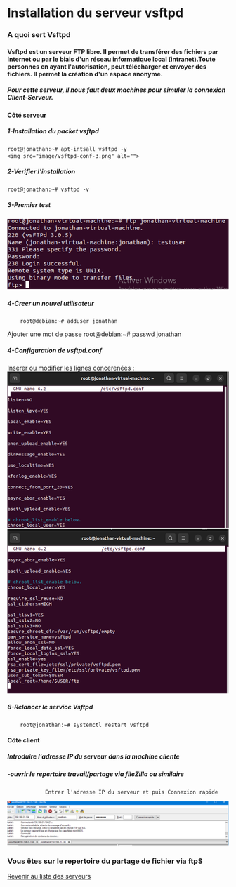 # Installation du serveur vsftpd
### A quoi sert Vsftpd
#### Vsftpd est un serveur FTP libre. Il permet de transférer des fichiers par Internet ou par le biais d'un réseau informatique local (intranet).Toute personnes en ayant l'autorisation, peut télécharger et envoyer des fichiers. Il permet la création d'un espace anonyme.

##### Pour cette serveur, il nous faut deux machines pour simuler la connexion Client-Serveur.

#### Côté serveur
##### 1-Installation du packet vsftpd
    root@jonathan:~# apt-intsall vsftpd -y
    <img src="image/vsftpd-conf-3.png" alt="">
##### 2-Verifier l'installation
    root@jonathan:~# vsftpd -v
##### 3-Premier test
<img src="image/vsftpd-test-success.png" alt="">

##### 4-Creer un nouvel utilisateur
        root@debian:~# adduser jonathan
Ajouter une mot de passe
        root@debian:~# passwd jonathan
##### 4-Configuration de vsftpd.conf
Inserer ou modifier les lignes concerenées :
<img src="image/vsftpd-conf.png" alt="">
<img src="image/vsftpd-conf-1.png" alt="">
##### 6-Relancer le service Vsftpd
        root@jonathan:~# systemctl restart vsftpd
#### Côté client
#####  Introduire l'adresse IP du serveur dans la machine cliente
#####      -ouvrir le repertoire travail/partage via fileZilla ou similaire
                Entrer l'adresse IP du serveur et puis Connexion rapide
<img src="image/vsftpd.png" alt="">

### Vous êtes sur le repertoire du partage de fichier via ftpS


<a href="https://github.com/Jonas4884/Reseau-et-systeme">Revenir au liste des serveurs</a>
